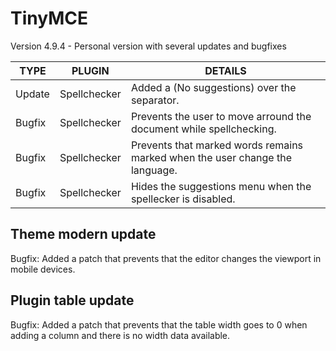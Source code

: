 # TinyMCE

Version 4.9.4 - Personal version with several updates and bugfixes

TYPE | PLUGIN | DETAILS
--- | --- | --- |
Update | Spellchecker | Added a (No suggestions) over the separator.
Bugfix | Spellchecker | Prevents the user to move arround the document while spellchecking.
Bugfix | Spellchecker | Prevents that marked words remains marked when the user change the language.
Bugfix | Spellchecker | Hides the suggestions menu when the spellecker is disabled.

## Theme modern update

Bugfix: Added a patch that prevents that the editor changes the viewport in mobile devices.

## Plugin table update

Bugfix: Added a patch that prevents that the table width goes to 0 when adding a column and there is no width data available.
